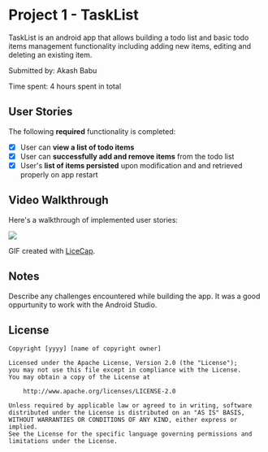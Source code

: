 # Project 1 - TaskList

TaskList is an android app that allows building a todo list and basic todo items management functionality including adding new items, editing and deleting an existing item.

Submitted by: Akash Babu

Time spent: 4 hours spent in total

## User Stories

The following **required** functionality is completed:

* [x] User can **view a list of todo items**
* [x] User can **successfully add and remove items** from the todo list
* [x] User's **list of items persisted** upon modification and and retrieved properly on app restart

## Video Walkthrough

Here's a walkthrough of implemented user stories:

<img src='https://imgur.com/vbSkt2I' />

GIF created with [LiceCap](http://www.cockos.com/licecap/).

## Notes

Describe any challenges encountered while building the app.
It was a good oppurtunity to work with the Android Studio. 

## License

    Copyright [yyyy] [name of copyright owner]

    Licensed under the Apache License, Version 2.0 (the "License");
    you may not use this file except in compliance with the License.
    You may obtain a copy of the License at

        http://www.apache.org/licenses/LICENSE-2.0

    Unless required by applicable law or agreed to in writing, software
    distributed under the License is distributed on an "AS IS" BASIS,
    WITHOUT WARRANTIES OR CONDITIONS OF ANY KIND, either express or implied.
    See the License for the specific language governing permissions and
    limitations under the License.
